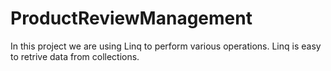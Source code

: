 # ProductReviewManagement
In this project we are using Linq to perform various operations.
Linq is easy to retrive data from collections.
